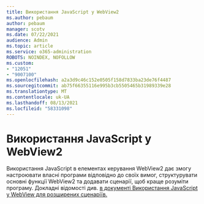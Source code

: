 ```yaml
---
title: Використання JavaScript у WebView2
ms.author: pebaum
author: pebaum
manager: scotv
ms.date: 07/22/2021
audience: Admin
ms.topic: article
ms.service: o365-administration
ROBOTS: NOINDEX, NOFOLLOW
ms.custom:
- "12051"
- "9007100"
ms.openlocfilehash: a2a3d9c46c152e0505f158d7833ba23de76f4487
ms.sourcegitcommit: ab75f66355116e995b3cb5505465b31989339e28
ms.translationtype: MT
ms.contentlocale: uk-UA
ms.lasthandoff: 08/13/2021
ms.locfileid: "58331098"
---
```

# <a name="use-javascript-in-webview2"></a>Використання JavaScript у WebView2

Використання JavaScript в елементах керування WebView2 дає змогу настроювати власні програми відповідно до своїх вимог, структурувати основні функції WebView2 та додавати сценарії, щоб краще розуміти програму. Докладні відомості див. [в документі Використання JavaScript у WebView для розширених сценаріїв.](https://docs.microsoft.com/microsoft-edge/webview2/how-to/javascript)
